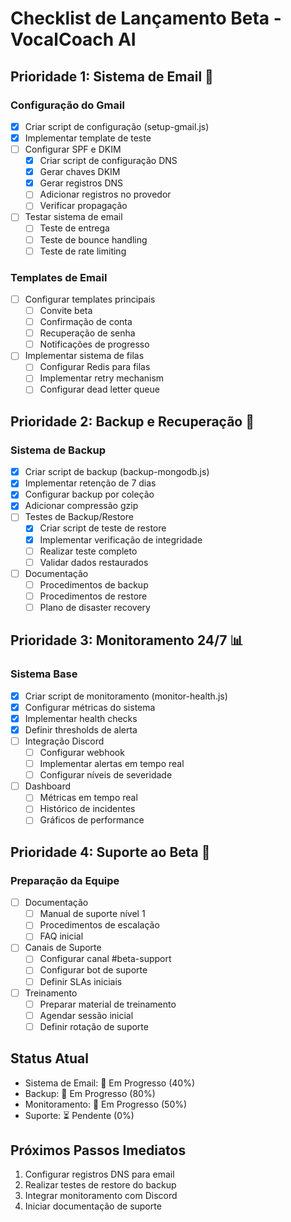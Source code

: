 # Checklist de Lançamento Beta - VocalCoach AI

## Prioridade 1: Sistema de Email 📧
### Configuração do Gmail
- [x] Criar script de configuração (setup-gmail.js)
- [x] Implementar template de teste
- [ ] Configurar SPF e DKIM
  - [x] Criar script de configuração DNS
  - [x] Gerar chaves DKIM
  - [x] Gerar registros DNS
  - [ ] Adicionar registros no provedor
  - [ ] Verificar propagação
- [ ] Testar sistema de email
  - [ ] Teste de entrega
  - [ ] Teste de bounce handling
  - [ ] Teste de rate limiting

### Templates de Email
- [ ] Configurar templates principais
  - [ ] Convite beta
  - [ ] Confirmação de conta
  - [ ] Recuperação de senha
  - [ ] Notificações de progresso
- [ ] Implementar sistema de filas
  - [ ] Configurar Redis para filas
  - [ ] Implementar retry mechanism
  - [ ] Configurar dead letter queue

## Prioridade 2: Backup e Recuperação 💾
### Sistema de Backup
- [x] Criar script de backup (backup-mongodb.js)
- [x] Implementar retenção de 7 dias
- [x] Configurar backup por coleção
- [x] Adicionar compressão gzip
- [ ] Testes de Backup/Restore
  - [x] Criar script de teste de restore
  - [x] Implementar verificação de integridade
  - [ ] Realizar teste completo
  - [ ] Validar dados restaurados
- [ ] Documentação
  - [ ] Procedimentos de backup
  - [ ] Procedimentos de restore
  - [ ] Plano de disaster recovery

## Prioridade 3: Monitoramento 24/7 📊
### Sistema Base
- [x] Criar script de monitoramento (monitor-health.js)
- [x] Configurar métricas do sistema
- [x] Implementar health checks
- [x] Definir thresholds de alerta
- [ ] Integração Discord
  - [ ] Configurar webhook
  - [ ] Implementar alertas em tempo real
  - [ ] Configurar níveis de severidade
- [ ] Dashboard
  - [ ] Métricas em tempo real
  - [ ] Histórico de incidentes
  - [ ] Gráficos de performance

## Prioridade 4: Suporte ao Beta 👥
### Preparação da Equipe
- [ ] Documentação
  - [ ] Manual de suporte nível 1
  - [ ] Procedimentos de escalação
  - [ ] FAQ inicial
- [ ] Canais de Suporte
  - [ ] Configurar canal #beta-support
  - [ ] Configurar bot de suporte
  - [ ] Definir SLAs iniciais
- [ ] Treinamento
  - [ ] Preparar material de treinamento
  - [ ] Agendar sessão inicial
  - [ ] Definir rotação de suporte

## Status Atual
- Sistema de Email: 🔄 Em Progresso (40%)
- Backup: 🔄 Em Progresso (80%)
- Monitoramento: 🔄 Em Progresso (50%)
- Suporte: ⏳ Pendente (0%)

## Próximos Passos Imediatos
1. Configurar registros DNS para email
2. Realizar testes de restore do backup
3. Integrar monitoramento com Discord
4. Iniciar documentação de suporte 
